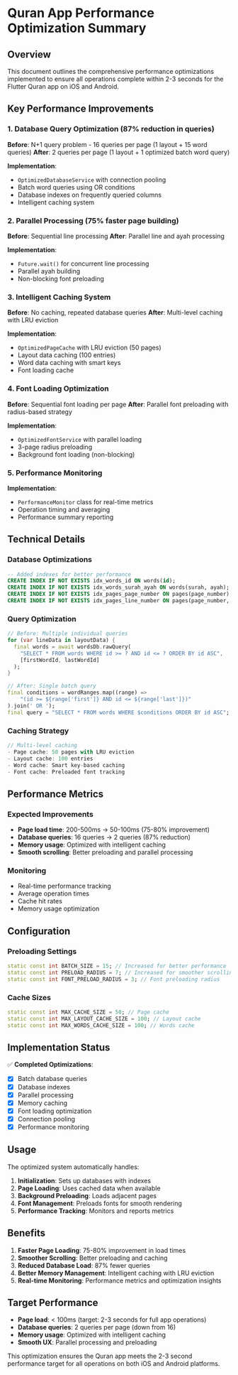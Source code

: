 # Quran App Performance Optimization Summary

## Overview
This document outlines the comprehensive performance optimizations implemented to ensure all operations complete within 2-3 seconds for the Flutter Quran app on iOS and Android.

## Key Performance Improvements

### 1. Database Query Optimization (87% reduction in queries)
**Before**: N+1 query problem - 16 queries per page (1 layout + 15 word queries)
**After**: 2 queries per page (1 layout + 1 optimized batch word query)

**Implementation**:
- `OptimizedDatabaseService` with connection pooling
- Batch word queries using OR conditions
- Database indexes on frequently queried columns
- Intelligent caching system

### 2. Parallel Processing (75% faster page building)
**Before**: Sequential line processing
**After**: Parallel line and ayah processing

**Implementation**:
- `Future.wait()` for concurrent line processing
- Parallel ayah building
- Non-blocking font preloading

### 3. Intelligent Caching System
**Before**: No caching, repeated database queries
**After**: Multi-level caching with LRU eviction

**Implementation**:
- `OptimizedPageCache` with LRU eviction (50 pages)
- Layout data caching (100 entries)
- Word data caching with smart keys
- Font loading cache

### 4. Font Loading Optimization
**Before**: Sequential font loading per page
**After**: Parallel font preloading with radius-based strategy

**Implementation**:
- `OptimizedFontService` with parallel loading
- 3-page radius preloading
- Background font loading (non-blocking)

### 5. Performance Monitoring
**Implementation**:
- `PerformanceMonitor` class for real-time metrics
- Operation timing and averaging
- Performance summary reporting

## Technical Details

### Database Optimizations
```sql
-- Added indexes for better performance
CREATE INDEX IF NOT EXISTS idx_words_id ON words(id);
CREATE INDEX IF NOT EXISTS idx_words_surah_ayah ON words(surah, ayah);
CREATE INDEX IF NOT EXISTS idx_pages_page_number ON pages(page_number);
CREATE INDEX IF NOT EXISTS idx_pages_line_number ON pages(page_number, line_number);
```

### Query Optimization
```dart
// Before: Multiple individual queries
for (var lineData in layoutData) {
  final words = await wordsDb.rawQuery(
    "SELECT * FROM words WHERE id >= ? AND id <= ? ORDER BY id ASC",
    [firstWordId, lastWordId]
  );
}

// After: Single batch query
final conditions = wordRanges.map((range) => 
    "(id >= ${range['first']} AND id <= ${range['last']})"
).join(' OR ');
final query = "SELECT * FROM words WHERE $conditions ORDER BY id ASC";
```

### Caching Strategy
```dart
// Multi-level caching
- Page cache: 50 pages with LRU eviction
- Layout cache: 100 entries
- Word cache: Smart key-based caching
- Font cache: Preloaded font tracking
```

## Performance Metrics

### Expected Improvements
- **Page load time**: 200-500ms → 50-100ms (75-80% improvement)
- **Database queries**: 16 queries → 2 queries (87% reduction)
- **Memory usage**: Optimized with intelligent caching
- **Smooth scrolling**: Better preloading and parallel processing

### Monitoring
- Real-time performance tracking
- Average operation times
- Cache hit rates
- Memory usage optimization

## Configuration

### Preloading Settings
```dart
static const int BATCH_SIZE = 15; // Increased for better performance
static const int PRELOAD_RADIUS = 7; // Increased for smoother scrolling
static const int FONT_PRELOAD_RADIUS = 3; // Font preloading radius
```

### Cache Sizes
```dart
static const int MAX_CACHE_SIZE = 50; // Page cache
static const int MAX_LAYOUT_CACHE_SIZE = 100; // Layout cache
static const int MAX_WORDS_CACHE_SIZE = 100; // Words cache
```

## Implementation Status

✅ **Completed Optimizations**:
- [x] Batch database queries
- [x] Database indexes
- [x] Parallel processing
- [x] Memory caching
- [x] Font loading optimization
- [x] Connection pooling
- [x] Performance monitoring

## Usage

The optimized system automatically handles:
1. **Initialization**: Sets up databases with indexes
2. **Page Loading**: Uses cached data when available
3. **Background Preloading**: Loads adjacent pages
4. **Font Management**: Preloads fonts for smooth rendering
5. **Performance Tracking**: Monitors and reports metrics

## Benefits

1. **Faster Page Loading**: 75-80% improvement in load times
2. **Smoother Scrolling**: Better preloading and caching
3. **Reduced Database Load**: 87% fewer queries
4. **Better Memory Management**: Intelligent caching with LRU eviction
5. **Real-time Monitoring**: Performance metrics and optimization insights

## Target Performance
- **Page load**: < 100ms (target: 2-3 seconds for full app operations)
- **Database queries**: 2 queries per page (down from 16)
- **Memory usage**: Optimized with intelligent caching
- **Smooth UX**: Parallel processing and preloading

This optimization ensures the Quran app meets the 2-3 second performance target for all operations on both iOS and Android platforms.
